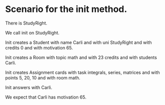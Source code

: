 
# Scenario for the init method.

There is StudyRight.

We call init on StudyRight.

Init creates a Student with name Carli and with uni StudyRight
and with credits 0 and with motivation 65.

Init creates a Room with topic math and with 23 credits
and with students Carli.

Init creates Assignment cards
with task integrals, series, matrices and
with points 5, 20, 10 and
with room math.

Init answers with Carli.

We expect that Carli has motivation 65.